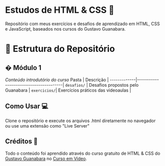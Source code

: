 # Estudos de HTML & CSS 🎨  
Repositório com meus exercícios e desafios de aprendizado em HTML, CSS e JavaScript, baseados nos cursos do Gustavo Guanabara.  

# 📂 Estrutura do Repositório

## � Módulo 1 
*Conteúdo introdutório do curso*
Pasta        | Descrição                              |
-------------|----------------------------------------|
`desafios/`  | Desafios propostos pelo Guanabara      |
`exercicios/`| Exercícios práticos das videoaulas     |

## Como Usar 💻 
Clone o repositório e execute os arquivos .html diretamente no navegador ou use uma extensão como "Live Server"

## Créditos 🙏
Todo o conteúdo foi aprendido através do curso gratuito de HTML & CSS do [Gustavo Guanabara](https://github.com/gustavoguanabara) no [Curso em Vídeo](https://www.cursoemvideo.com).